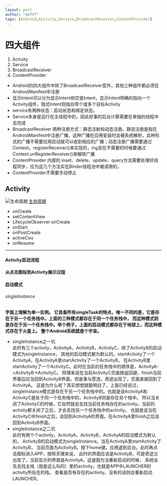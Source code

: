 ```yaml
---
layout: post
author: "ooftf"
tags: [Android,Activity,Service,BroadcastReceiver,ContentProvider]
---
```

# 四大组件
1. Activity
2. Service
3. BroadcastReceiver
4. ContentProvider

* Android的四大组件中除了BroadcastReceiver意外，其他三种组件都必须在AndroidManifest中注册
* 显示Intent可以分为显示Intent和饮食Intent，显示Intent明确的指向一个Activity组件，隐式Intent则指向零个或多个目标Activity
* service有两种状态：启动状态和绑定状态。
* Service本身是运行在主线程中的，因此好事的后台计算需要在单独的线程中去完成
* BroadcastReceiver 两种注册方式：静态注射和动态注册。静态注册是指在AndroidManifest中注册广播，这种广播在应用安装时会被系统解析，此种形式的广播不需要应用启动就可以收到相应的广播；动态注册广播需要通过Context。registerReceiver()来实现的，ing且在不需要的时候要通过Context.unRegisterReceiver()来解除广播
* ContentProvider 内部的 inset、delete、update、query方法需要处理好线程同步，应为这几个方法实在Binder线程池中被调用的，
* ContentProvider不需要手动停止


## Activity
![生命周期](http://hi.csdn.net/attachment/201109/1/0_1314838777He6C.gif)
[生命周期](https://blog.csdn.net/xiajun2356033/article/details/78741121)
* onCreate
* setContentView
* LifecycleObserver onCreate
* onStart
* onPostCreate
* activeCou
* onResume

--------------------------------------------------------------------
#### Activity启动流程
#### 从点击图标到Activity展示过程
#### 启动模式
###### singleInstance
**字面上理解为单一实例。  它具备所有singleTask的特点，唯一不同的是，它是存在于另一个任务栈中。上面的三种模式都存在于同一个任务栈中，
而这种模式则是存在于另一个任务栈中。举个例子，上面的启动模式都存在于地球上，而这种模式存在于火星上。
整个Android系统就是个宇宙。**

* singleInstance之一坑  
此时有三个activity，ActivityA，ActivityB，ActivityC，除了ActivityB的启动模式为singleInstance，
其他的启动模式都为默认的。startActivity了一个ActivityA，在ActivityA里startActivity了一个ActivityB，
在ActivityB里startActivity了一个ActivityC。此时在当前的任务栈中的顺序是，ActivityA->ActivityB->ActivityC。
照理来说在当前ActivityC页面按返回键，finish当前界面后应当回到ActivityB界面。但是事与愿违，奇迹出现了，页面直接回到了ActivityA。
这是为什么呢？其实想想就能明白了，上面已经说过，singleInstance模式是存在于另一个任务栈中的。也就是说ActivityA和ActivityC是处于同一个任务栈中的，ActivityB则是存在另个栈中。
所以当关闭了ActivityC的时候，它自然就会去找当前任务栈存在的activity。当前的activity都关闭了之后，才会去找另一个任务栈中的activity。
也就是说当在ActivityC中finish之后，会回到ActivityA的界面，在ActivityA里finish之后会回到ActivityB界面。
*  singleInstance之二坑  
此时有两个个activity，ActivityA，ActivityB，ActivityA的启动模式为默认的，
ActivityB的启动模式为singleInstance。当在ActivityA里startActivity了ActivityB，
当前页面为ActivityB。按下home键。应用退到后台。此时再点击图标进入APP，按照天理来说，
此时的界面应该是ActivityB，可是奇迹又出现了，当前显示的界面是ActivityA。这是因为当重新启动的时候，
系统会先去找主栈（我是这么叫的）里的activity，也就是APP中LAUNCHER的activity所处在的栈。
查看是否有存在的activity。没有的话则会重新启动LAUNCHER。
